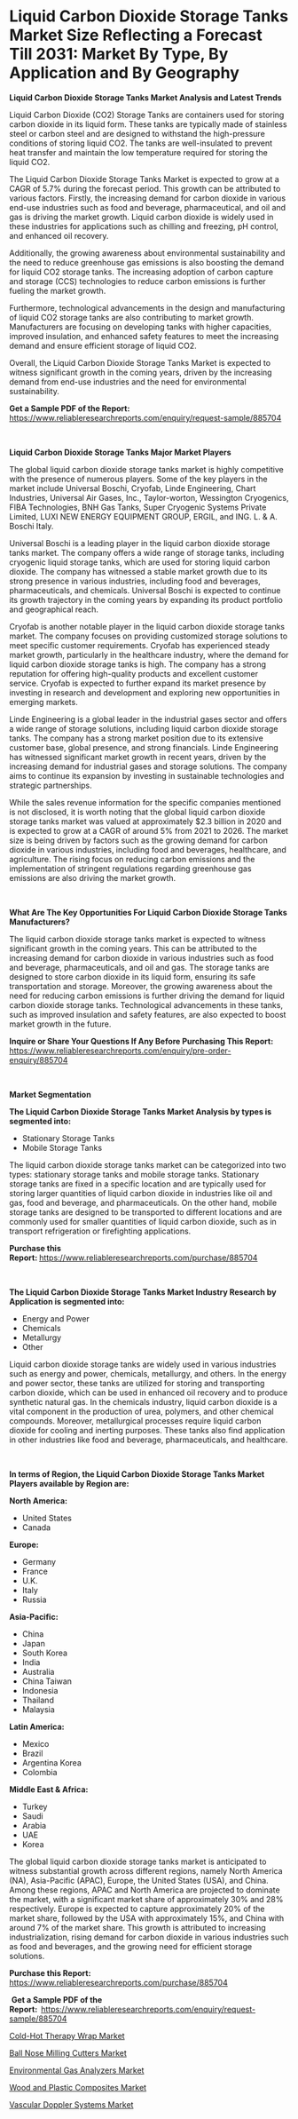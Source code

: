 <p><h1>Liquid Carbon Dioxide Storage Tanks Market Size Reflecting a Forecast Till 2031: Market By Type, By Application and By Geography</h1></p><p><strong>Liquid Carbon Dioxide Storage Tanks Market Analysis and Latest Trends</strong></p>
<p><p>Liquid Carbon Dioxide (CO2) Storage Tanks are containers used for storing carbon dioxide in its liquid form. These tanks are typically made of stainless steel or carbon steel and are designed to withstand the high-pressure conditions of storing liquid CO2. The tanks are well-insulated to prevent heat transfer and maintain the low temperature required for storing the liquid CO2.</p><p>The Liquid Carbon Dioxide Storage Tanks Market is expected to grow at a CAGR of 5.7% during the forecast period. This growth can be attributed to various factors. Firstly, the increasing demand for carbon dioxide in various end-use industries such as food and beverage, pharmaceutical, and oil and gas is driving the market growth. Liquid carbon dioxide is widely used in these industries for applications such as chilling and freezing, pH control, and enhanced oil recovery.</p><p>Additionally, the growing awareness about environmental sustainability and the need to reduce greenhouse gas emissions is also boosting the demand for liquid CO2 storage tanks. The increasing adoption of carbon capture and storage (CCS) technologies to reduce carbon emissions is further fueling the market growth.</p><p>Furthermore, technological advancements in the design and manufacturing of liquid CO2 storage tanks are also contributing to market growth. Manufacturers are focusing on developing tanks with higher capacities, improved insulation, and enhanced safety features to meet the increasing demand and ensure efficient storage of liquid CO2.</p><p>Overall, the Liquid Carbon Dioxide Storage Tanks Market is expected to witness significant growth in the coming years, driven by the increasing demand from end-use industries and the need for environmental sustainability.</p></p>
<p><strong>Get a Sample PDF of the Report:&nbsp;</strong> <a href="https://www.reliableresearchreports.com/enquiry/request-sample/885704">https://www.reliableresearchreports.com/enquiry/request-sample/885704</a></p>
<p>&nbsp;</p>
<p><strong>Liquid Carbon Dioxide Storage Tanks Major Market Players</strong></p>
<p><p>The global liquid carbon dioxide storage tanks market is highly competitive with the presence of numerous players. Some of the key players in the market include Universal Boschi, Cryofab, Linde Engineering, Chart Industries, Universal Air Gases, Inc., Taylor-worton, Wessington Cryogenics, FIBA Technologies, BNH Gas Tanks, Super Cryogenic Systems Private Limited, LUXI NEW ENERGY EQUIPMENT GROUP, ERGIL, and ING. L. & A. Boschi Italy.</p><p>Universal Boschi is a leading player in the liquid carbon dioxide storage tanks market. The company offers a wide range of storage tanks, including cryogenic liquid storage tanks, which are used for storing liquid carbon dioxide. The company has witnessed a stable market growth due to its strong presence in various industries, including food and beverages, pharmaceuticals, and chemicals. Universal Boschi is expected to continue its growth trajectory in the coming years by expanding its product portfolio and geographical reach.</p><p>Cryofab is another notable player in the liquid carbon dioxide storage tanks market. The company focuses on providing customized storage solutions to meet specific customer requirements. Cryofab has experienced steady market growth, particularly in the healthcare industry, where the demand for liquid carbon dioxide storage tanks is high. The company has a strong reputation for offering high-quality products and excellent customer service. Cryofab is expected to further expand its market presence by investing in research and development and exploring new opportunities in emerging markets.</p><p>Linde Engineering is a global leader in the industrial gases sector and offers a wide range of storage solutions, including liquid carbon dioxide storage tanks. The company has a strong market position due to its extensive customer base, global presence, and strong financials. Linde Engineering has witnessed significant market growth in recent years, driven by the increasing demand for industrial gases and storage solutions. The company aims to continue its expansion by investing in sustainable technologies and strategic partnerships.</p><p>While the sales revenue information for the specific companies mentioned is not disclosed, it is worth noting that the global liquid carbon dioxide storage tanks market was valued at approximately $2.3 billion in 2020 and is expected to grow at a CAGR of around 5% from 2021 to 2026. The market size is being driven by factors such as the growing demand for carbon dioxide in various industries, including food and beverages, healthcare, and agriculture. The rising focus on reducing carbon emissions and the implementation of stringent regulations regarding greenhouse gas emissions are also driving the market growth.</p></p>
<p>&nbsp;</p>
<p><strong>What Are The Key Opportunities For Liquid Carbon Dioxide Storage Tanks Manufacturers?</strong></p>
<p><p>The liquid carbon dioxide storage tanks market is expected to witness significant growth in the coming years. This can be attributed to the increasing demand for carbon dioxide in various industries such as food and beverage, pharmaceuticals, and oil and gas. The storage tanks are designed to store carbon dioxide in its liquid form, ensuring its safe transportation and storage. Moreover, the growing awareness about the need for reducing carbon emissions is further driving the demand for liquid carbon dioxide storage tanks. Technological advancements in these tanks, such as improved insulation and safety features, are also expected to boost market growth in the future.</p></p>
<p><strong>Inquire or Share Your Questions If Any Before Purchasing This Report:</strong> <a href="https://www.reliableresearchreports.com/enquiry/pre-order-enquiry/885704">https://www.reliableresearchreports.com/enquiry/pre-order-enquiry/885704</a></p>
<p>&nbsp;</p>
<p><strong>Market Segmentation</strong></p>
<p><strong>The Liquid Carbon Dioxide Storage Tanks Market Analysis by types is segmented into:</strong></p>
<p><ul><li>Stationary Storage Tanks</li><li>Mobile Storage Tanks</li></ul></p>
<p><p>The liquid carbon dioxide storage tanks market can be categorized into two types: stationary storage tanks and mobile storage tanks. Stationary storage tanks are fixed in a specific location and are typically used for storing larger quantities of liquid carbon dioxide in industries like oil and gas, food and beverage, and pharmaceuticals. On the other hand, mobile storage tanks are designed to be transported to different locations and are commonly used for smaller quantities of liquid carbon dioxide, such as in transport refrigeration or firefighting applications.</p></p>
<p><strong>Purchase this Report:&nbsp;</strong><a href="https://www.reliableresearchreports.com/purchase/885704">https://www.reliableresearchreports.com/purchase/885704</a></p>
<p>&nbsp;</p>
<p><strong>The Liquid Carbon Dioxide Storage Tanks Market Industry Research by Application is segmented into:</strong></p>
<p><ul><li>Energy and Power</li><li>Chemicals</li><li>Metallurgy</li><li>Other</li></ul></p>
<p><p>Liquid carbon dioxide storage tanks are widely used in various industries such as energy and power, chemicals, metallurgy, and others. In the energy and power sector, these tanks are utilized for storing and transporting carbon dioxide, which can be used in enhanced oil recovery and to produce synthetic natural gas. In the chemicals industry, liquid carbon dioxide is a vital component in the production of urea, polymers, and other chemical compounds. Moreover, metallurgical processes require liquid carbon dioxide for cooling and inerting purposes. These tanks also find application in other industries like food and beverage, pharmaceuticals, and healthcare.</p></p>
<p>&nbsp;</p>
<p><strong>In terms of Region, the Liquid Carbon Dioxide Storage Tanks Market Players available by Region are:</strong></p>
<p>
    <p> <strong> North America: </strong>
        <ul>
            <li>United States</li>
            <li>Canada</li>
        </ul>
        </p> 
    <p> <strong> Europe: </strong>
        <ul>
            <li>Germany</li>
            <li>France</li>
            <li>U.K.</li>
            <li>Italy</li>
            <li>Russia</li>
        </ul>
        </p> 
    <p> <strong> Asia-Pacific: </strong>
        <ul>
            <li>China</li>
            <li>Japan</li>
            <li>South Korea</li>
            <li>India</li>
            <li>Australia</li>
            <li>China Taiwan</li>
            <li>Indonesia</li>
            <li>Thailand</li>
            <li>Malaysia</li>
        </ul>
        </p> 
    <p> <strong> Latin America: </strong>
        <ul>
            <li>Mexico</li>
            <li>Brazil</li>
            <li>Argentina Korea</li>
            <li>Colombia</li>
        </ul>
        </p> 
    <p> <strong> Middle East & Africa: </strong>
        <ul>
            <li>Turkey</li>
            <li>Saudi</li>
            <li>Arabia</li>
            <li>UAE</li>
            <li>Korea</li>
        </ul>
    </p>
    </p>
<p><p>The global liquid carbon dioxide storage tanks market is anticipated to witness substantial growth across different regions, namely North America (NA), Asia-Pacific (APAC), Europe, the United States (USA), and China. Among these regions, APAC and North America are projected to dominate the market, with a significant market share of approximately 30% and 28% respectively. Europe is expected to capture approximately 20% of the market share, followed by the USA with approximately 15%, and China with around 7% of the market share. This growth is attributed to increasing industrialization, rising demand for carbon dioxide in various industries such as food and beverages, and the growing need for efficient storage solutions.</p></p>
<p><strong>Purchase this Report: </strong><a href="https://www.reliableresearchreports.com/purchase/885704">https://www.reliableresearchreports.com/purchase/885704</a></p>
<p>&nbsp;<strong>Get a Sample PDF of the Report:&nbsp;&nbsp;</strong><a href="https://www.reliableresearchreports.com/enquiry/request-sample/885704">https://www.reliableresearchreports.com/enquiry/request-sample/885704</a></p>
<p><strong></strong></p>
<p><p><a href="https://www.linkedin.com/pulse/cold-hot-therapy-wrap-market-furnish-information-size-share-dynamics-o8j4e?trackingId=RIhIbo99Q5iClvhdp73htQ%3D%3D">Cold-Hot Therapy Wrap Market</a></p><p><a href="https://www.linkedin.com/pulse/ball-nose-milling-cutters-market-size-trends-growth-outlook-a46ye?trackingId=fkiY6%2BsORESNYmKQqPGZ8w%3D%3D">Ball Nose Milling Cutters Market</a></p><p><a href="https://github.com/derrinmiltonellis35gcl/Market-Research-Report-List-1/blob/main/environmental-gas-analyzers-market.md">Environmental Gas Analyzers Market</a></p><p><a href="https://github.com/cecuraprangm/Market-Research-Report-List-1/blob/main/wood-and-plastic-composites-market.md">Wood and Plastic Composites Market</a></p><p><a href="https://www.linkedin.com/pulse/vascular-doppler-systems-market-furnish-information-size-share-6kj0e?trackingId=%2B1xYU29vSk6llQWBUE0P5w%3D%3D">Vascular Doppler Systems Market</a></p></p>